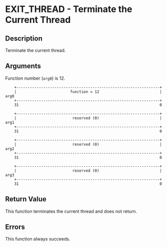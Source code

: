 # EXIT_THREAD - Terminate the Current Thread

## Description

Terminate the current thread.

## Arguments

Function number (`arg0`) is 12.

```
    +----------------------------------------------------------------+
    |                        function = 12                           |  arg0
    +----------------------------------------------------------------+
    31                                                               0
    
    +----------------------------------------------------------------+
    |                         reserved (0)                           |  arg1
    +----------------------------------------------------------------+
    31                                                               0

    +----------------------------------------------------------------+
    |                         reserved (0)                           |  arg2
    +----------------------------------------------------------------+
    31                                                               0

    +----------------------------------------------------------------+
    |                         reserved (0)                           |  arg3
    +----------------------------------------------------------------+
    31                                                               0
```

## Return Value

This function terminates the current thread and does not return.

## Errors

This function always succeeds.
